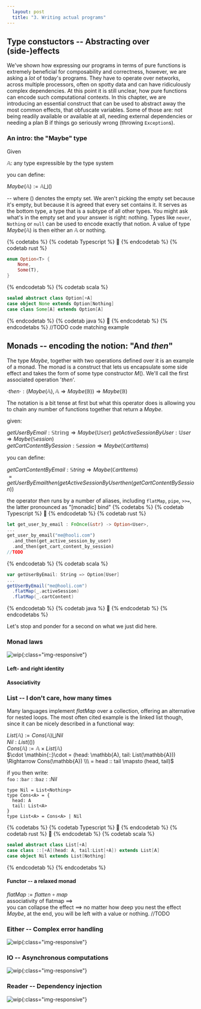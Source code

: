 ```yaml
---
  layout: post
  title: "3. Writing actual programs"
---
```

## Type constuctors -- Abstracting over (side-)effects
We've shown how expressing our programs in terms of pure functions is extremely beneficial for composability and correctness, however, we are asking a <i>lot</i> of today's programs. They have to operate over networks, across multiple processors, often on spotty data and can have ridiculously complex dependencies. At this point it is still unclear, how pure functions can encode such computational contexts.
In this chapter, we are introducing an essential construct that can be used to abstract away the most common effects, that obfuscate variables. Some of those are: not being readily available or available at all, needing external dependencies or needing a plan B if things go seriously wrong (throwing `Exception`s). 

### An intro: the "Maybe" type

Given

$\mathbb{A}:$ any type expressible by the type system

you can define:

$Maybe(\mathbb{A}) := \mathbb{A}\bigsqcup()$

--  where $()$ denotes the empty set. We aren't picking the empty set because it's empty, but because it is agreed that every set contains it. It serves as the bottom type, a type that is a subtype of all other types. 
 You might ask what's in the empty set and your answer is right: nothing. Types like `never`, `Nothing` or `null` can be used to encode exactly that notion. A value of type $Maybe(\mathbb{A})$ is then either an $\mathbb{A}$ or nothing.

{% codetabs %}
{% codetab Typescript %}
🚧
{% endcodetab %}
{% codetab rust %}
```rust
enum Option<T> {
    None,
    Some(T),
}
```
{% endcodetab %}
{% codetab scala %}
```scala
sealed abstract class Option[+A]
case object None extends Option[Nothing]
case class Some[A] extends Option[A]
```
{% endcodetab %}
{% codetab java %}
🚧
{% endcodetab %}
{% endcodetabs %}
//TODO code matching example
## Monads -- encoding the notion: "And $then$"

The type $Maybe$, together with two operations defined over it is an example of a monad.
The monad is a construct that lets us encapsulate some side effect and takes the form of some type constructor $M()$. We'll call the first associated operation '$then$'.

$\cdot \mathbin{then} \cdot: (Maybe(\mathbb{A}), \mathbb{A} \Rightarrow Maybe(\mathbb{B}))\Rightarrow Maybe(\mathbb{B})$

The notation is a bit tense at first but what this operator does is allowing you to chain any number of functions together that return a $Maybe$.

given:  

$getUserByEmail: \mathbb{String} \Rightarrow Maybe(\mathbb{User})$
$getActiveSessionByUser: \mathbb{U}ser \Rightarrow Maybe(\mathbb{S}ession)$  
$getCartContentBySession: \mathbb{S}ession \Rightarrow Maybe(\mathbb{C}artItems)$

you can define:  

$getCartContentByEmail: \mathbb{S}tring \Rightarrow Maybe(\mathbb{C}artItems)$  
$= getUserByEmail \mathbin{then} (getActiveSessionByUser \mathbin{then} (getCartContentBySession))$

the operator $then$ runs by a number of aliases, including `flatMap`, `pipe`, `>>=`, the latter pronounced as "\[monadic\] bind"
{% codetabs %}
{% codetab Typescript %}
🚧
{% endcodetab %}
{% codetab rust %}
```rust
let get_user_by_email : FnOnce(&str) -> Option<User>,
...
get_user_by_email("me@hooli.com")
  .and_then(get_active_session_by_user)
  .and_then(get_cart_content_by_session)
//TODO
```
{% endcodetab %}
{% codetab scala %}
```scala
var getUserByEmail: String => Option[User]
...
getUserByEmail("me@hooli.com")
  .flatMap(_.activeSession)
  .flatMap(_.cartContent)
```
{% endcodetab %}
{% codetab java %}
🚧
{% endcodetab %}
{% endcodetabs %}

Let's stop and ponder for a second on what we just did here.


### Monad laws
![wip](assets/wip.png){:class="img-responsive"}
#### Left- and right identity
#### Associativity

### List -- I don't care, how many times
Many languages implement $flatMap$ over a collection, offering an alternative for nested loops. The most often cited example is the linked list though, since it can be nicely described in a functional way:  

$List(\mathbb{A}):= Cons(\mathbb{A}) \bigsqcup Nil$  
$Nil: List(())$  
$Cons(\mathbb{A}) := \mathbb{A} \times List(\mathbb{A})$  
$\cdot \mathbin{::}\cdot = (head: \mathbb{A}, tail: List(\mathbb{A})) \Rightarrow Cons(\mathbb{A}) \\\  
= head :: tail \mapsto (head, tail)$  

if you then write:  
`foo`$\mathbin{::}$`bar`$\mathbin{::}$`baz`$\mathbin{::}Nil$


```
type Nil = List<Nothing>
type Cons<A> = {
  head: A
  tail: List<A>
}
type List<A> = Cons<A> | Nil
```
{% codetabs %}
{% codetab Typescript %}
🚧
{% endcodetab %}
{% codetab rust %}
🚧
{% endcodetab %}
{% codetab scala %}
```scala
sealed abstract class List[+A]
case class ::[+A](head: A, tail:List[+A]) extends List[A]
case object Nil extends List[Nothing]
```
{% endcodetab %}
{% endcodetabs %}



#### Functor -- a relaxed monad
$flatMap:= flatten \circ map$  
associativity of flatmap ==>  
you can collapse the effect ==>
no matter how deep you nest the effect $Maybe$, at the end, you will be left with a value or nothing.
//TODO


### Either -- Complex error handling
![wip](assets/wip.png){:class="img-responsive"}
### IO -- Asynchronous computations
![wip](assets/wip.png){:class="img-responsive"}
### Reader -- Dependency injection
![wip](assets/wip.png){:class="img-responsive"}